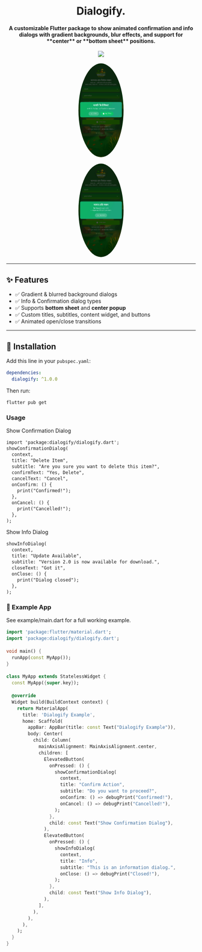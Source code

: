 <h1 align="center">Dialogify.</h1>
<h4 align="center">A customizable Flutter package to show animated confirmation and info dialogs with gradient backgrounds, blur effects, and support for **center** or **bottom sheet** positions.</h4>

<p align="center">
  <a href="https://pub.dartlang.org/packages/dialogify"><img src="https://img.shields.io/pub/v/dialogify.svg"></a>
</p>

<p align="center">
  <img src="https://github.com/programmerhasan/dialogify/raw/master/screenshots/02.png" alt="Dialogify for Flutter" width="120" style="border-radius: 50%;" />
</p>

<p align="center">
  <img src="https://github.com/programmerhasan/dialogify/raw/master/screenshots/03.png" alt="Dialogify for Flutter" width="120" style="border-radius: 50%;" />
</p>


---

## ✨ Features
- ✅ Gradient & blurred background dialogs
- ✅ Info & Confirmation dialog types
- ✅ Supports **bottom sheet** and **center popup**
- ✅ Custom titles, subtitles, content widget, and buttons
- ✅ Animated open/close transitions

---

## 🚀 Installation

Add this line in your `pubspec.yaml`:

```yaml
dependencies:
  dialogify: ^1.0.0
```
Then run:
```
flutter pub get
```

### Usage

Show Confirmation Dialog
```
import 'package:dialogify/dialogify.dart';
showConfirmationDialog(
  context,
  title: "Delete Item",
  subtitle: "Are you sure you want to delete this item?",
  confirmText: "Yes, Delete",
  cancelText: "Cancel",
  onConfirm: () {
    print("Confirmed!");
  },
  onCancel: () {
    print("Cancelled!");
  },
);
```
Show Info Dialog
```agsl
showInfoDialog(
  context,
  title: "Update Available",
  subtitle: "Version 2.0 is now available for download.",
  closeText: "Got it",
  onClose: () {
    print("Dialog closed");
  },
);
```
### 📲 Example App

See example/main.dart for a full working example.

```dart
import 'package:flutter/material.dart';
import 'package:dialogify/dialogify.dart';

void main() {
  runApp(const MyApp());
}

class MyApp extends StatelessWidget {
  const MyApp({super.key});

  @override
  Widget build(BuildContext context) {
    return MaterialApp(
      title: 'Dialogify Example',
      home: Scaffold(
        appBar: AppBar(title: const Text("Dialogify Example")),
        body: Center(
          child: Column(
            mainAxisAlignment: MainAxisAlignment.center,
            children: [
              ElevatedButton(
                onPressed: () {
                  showConfirmationDialog(
                    context,
                    title: "Confirm Action",
                    subtitle: "Do you want to proceed?",
                    onConfirm: () => debugPrint("Confirmed!"),
                    onCancel: () => debugPrint("Cancelled!"),
                  );
                },
                child: const Text("Show Confirmation Dialog"),
              ),
              ElevatedButton(
                onPressed: () {
                  showInfoDialog(
                    context,
                    title: "Info",
                    subtitle: "This is an information dialog.",
                    onClose: () => debugPrint("Closed!"),
                  );
                },
                child: const Text("Show Info Dialog"),
              ),
            ],
          ),
        ),
      ),
    );
  }
}
```
